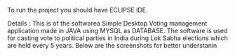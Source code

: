 To run the project you should have ECLIPSE IDE.

Details :
This is of the softwarea Simple Desktop Voting management application made in JAVA using MYSQL as DATABASE. The software is used for casting vote to political parties in India during Lok Sabha elections which are held every 5 years. Below are the screenshots for better understanin


